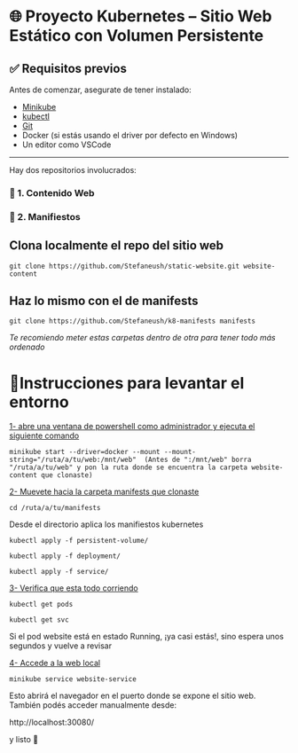 # 🌐 Proyecto Kubernetes – Sitio Web Estático con Volumen Persistente

## ✅ Requisitos previos

Antes de comenzar, asegurate de tener instalado:

- [Minikube](https://minikube.sigs.k8s.io/docs/start/)
- [kubectl](https://kubernetes.io/docs/tasks/tools/)
- [Git](https://git-scm.com/)
- Docker (si estás usando el driver por defecto en Windows)
- Un editor como VSCode

---

Hay dos repositorios involucrados:

### 📁 1. Contenido Web 
### 📁 2. Manifiestos


## Clona localmente el repo del sitio web
``` git clone https://github.com/Stefaneush/static-website.git website-content ```


## Haz lo mismo con el de manifests
``` git clone https://github.com/Stefaneush/k8-manifests manifests ```

_Te recomiendo meter estas carpetas dentro de otra para tener todo más ordenado_


# 🚀Instrucciones para levantar el entorno

<ins> 1- abre una ventana de powershell como administrador y ejecuta el siguiente comando </ins>

``` minikube start --driver=docker --mount --mount-string="/ruta/a/tu/web:/mnt/web"  (Antes de ":/mnt/web" borra "/ruta/a/tu/web" y pon la ruta donde se encuentra la carpeta website-content que clonaste) ```

<ins> 2- Muevete hacia la carpeta manifests que clonaste </ins>

``` cd /ruta/a/tu/manifests ```

Desde el directorio aplica los manifiestos kubernetes

``` kubectl apply -f persistent-volume/ ```

``` kubectl apply -f deployment/ ```

``` kubectl apply -f service/ ```

<ins> 3- Verifica que esta todo corriendo </ins>

```kubectl get pods```

```kubectl get svc```

Si el pod website está en estado Running, ¡ya casi estás!, sino
espera unos segundos y vuelve a revisar

<ins> 4- Accede a la web local </ins>

```minikube service website-service```

Esto abrirá el navegador en el puerto donde se expone el sitio web. También podés acceder manualmente desde:

http://localhost:30080/


y listo 🎉 

